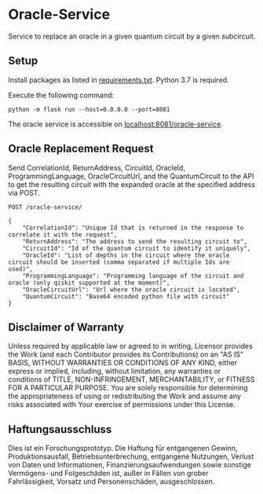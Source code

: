 # Oracle-Service

Service to replace an oracle in a given quantum circuit by a given subcircuit.

## Setup

Install packages as listed in [requirements.txt](requirements.txt). 
Python 3.7 is required.

Execute the following command:

```
python -m flask run --host=0.0.0.0 --port=8081
```

The oracle service is accessible on [localhost:8081/oracle-service](http://localhost:8081/oracle-service).

## Oracle Replacement Request

Send CorrelationId, ReturnAddress, CircuitId, OracleId, ProgrammingLanguage, OracleCircuitUrl, and the QuantumCircuit to the API to get the resulting circuit with the expanded oracle at the specified address via POST.

`POST /oracle-service/`  
```
{  
    "CorrelationId": "Unique Id that is returned in the response to correlate it with the request",
    "ReturnAddress": "The address to send the resulting circuit to",
    "CircuitId": "Id of the quantum circuit to identify it uniquely",
    "OracleId": "List of depths in the circuit where the oracle circuit should be inserted (comma separated if multiple Ids are used)",
    "ProgrammingLanguage": "Programming language of the circuit and oracle (only qiskit supported at the moment)",
    "OracleCircuitUrl": "Url where the oracle circuit is located",
    "QuantumCircuit": "Base64 encoded python file with circuit"
}  
```

## Disclaimer of Warranty

Unless required by applicable law or agreed to in writing, Licensor provides the Work (and each Contributor provides its Contributions) on an "AS IS" BASIS, WITHOUT WARRANTIES OR CONDITIONS OF ANY KIND, either express or implied, including, without limitation, any warranties or conditions of TITLE, NON-INFRINGEMENT, MERCHANTABILITY, or FITNESS FOR A PARTICULAR PURPOSE.
You are solely responsible for determining the appropriateness of using or redistributing the Work and assume any risks associated with Your exercise of permissions under this License.

## Haftungsausschluss

Dies ist ein Forschungsprototyp.
Die Haftung für entgangenen Gewinn, Produktionsausfall, Betriebsunterbrechung, entgangene Nutzungen, Verlust von Daten und Informationen, Finanzierungsaufwendungen sowie sonstige Vermögens- und Folgeschäden ist, außer in Fällen von grober Fahrlässigkeit, Vorsatz und Personenschäden, ausgeschlossen.
